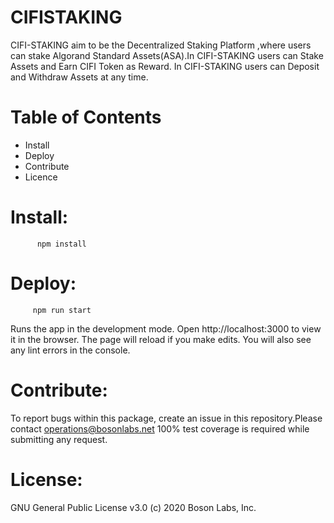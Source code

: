 
# CIFISTAKING

CIFI-STAKING aim to be the Decentralized Staking Platform ,where users can stake Algorand Standard Assets(ASA).In CIFI-STAKING users can Stake Assets and Earn CIFI Token as Reward. In CIFI-STAKING users can Deposit  and  Withdraw  Assets at any time.

# Table of Contents
  - Install
  - Deploy
  - Contribute
  - Licence

# Install:

          npm install
          
 # Deploy: 
 
         npm run start
         
   Runs the app in the development mode.
   Open http://localhost:3000 to view it in the browser.
   The page will reload if you make edits.
   You will also see any lint errors in the console.
   
# Contribute:
To report bugs within this package, create an issue in this repository.Please contact operations@bosonlabs.net 
100% test coverage is required while submitting any request.	

# License:
GNU General Public License v3.0 (c) 2020 Boson Labs, Inc.
